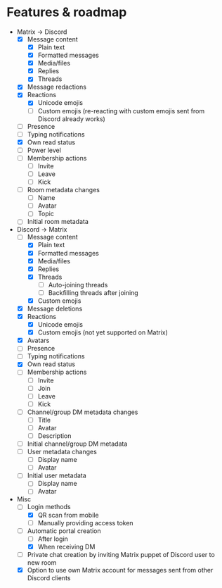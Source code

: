 # Features & roadmap
* Matrix → Discord
  * [x] Message content
    * [x] Plain text
    * [x] Formatted messages
    * [x] Media/files
    * [x] Replies
    * [x] Threads
  * [x] Message redactions
  * [x] Reactions
    * [x] Unicode emojis
    * [ ] Custom emojis (re-reacting with custom emojis sent from Discord already works)
  * [ ] Presence
  * [ ] Typing notifications
  * [x] Own read status
  * [ ] Power level
  * [ ] Membership actions
    * [ ] Invite
    * [ ] Leave
    * [ ] Kick
  * [ ] Room metadata changes
    * [ ] Name
    * [ ] Avatar
    * [ ] Topic
  * [ ] Initial room metadata
* Discord → Matrix
  * [ ] Message content
    * [x] Plain text
    * [x] Formatted messages
    * [x] Media/files
    * [x] Replies
    * [x] Threads
      * [ ] Auto-joining threads
      * [ ] Backfilling threads after joining
    * [x] Custom emojis
  * [x] Message deletions
  * [x] Reactions
    * [x] Unicode emojis
    * [x] Custom emojis (not yet supported on Matrix)
  * [x] Avatars
  * [ ] Presence
  * [ ] Typing notifications
  * [x] Own read status
  * [ ] Membership actions
    * [ ] Invite
    * [ ] Join
    * [ ] Leave
    * [ ] Kick
  * [ ] Channel/group DM metadata changes
    * [ ] Title
    * [ ] Avatar
    * [ ] Description
  * [ ] Initial channel/group DM metadata
  * [ ] User metadata changes
    * [ ] Display name
    * [ ] Avatar
  * [ ] Initial user metadata
    * [ ] Display name
    * [ ] Avatar
* Misc
  * [ ] Login methods
    * [x] QR scan from mobile
    * [ ] Manually providing access token
  * [ ] Automatic portal creation
    * [ ] After login
    * [x] When receiving DM
  * [ ] Private chat creation by inviting Matrix puppet of Discord user to new room
  * [x] Option to use own Matrix account for messages sent from other Discord clients
